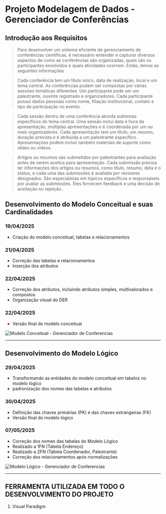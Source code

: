 # Projeto Modelagem de Dados - Gerenciador de Conferências


## Introdução aos Requisitos
> Para desenvolver um sistema eficiente de gerenciamento de conferências científicas, é necessário entender e capturar diversos aspectos de como as conferências são organizadas, quais são os participantes envolvidos e quais atividades ocorrem. Então, temos as seguintes informações

> Cada conferência tem um título único, data de realização, local e um tema central. As conferências podem ser compostas por várias sessões temáticas diferentes. Um participante pode ser um palestrante, ouvinte registrado e organizadores. Cada participante possui dados pessoais como nome, filiação institucional, contato e tipo de participação no evento.

> Cada sessão dentro de uma conferência aborda subtemas específicos do tema central. Uma sessão inclui data e hora da apresentação, múltiplas apresentações e é coordenada por um ou mais organizadores. Cada apresentação tem um título, um resumo, duração prevista e é atribuída a um palestrante específico. Apresentações podem incluir também materiais de suporte como slides ou vídeos.

> Artigos ou resumos são submetidos por palestrantes para avaliação antes de serem aceitos para apresentação. Cada submissão precisa ter informações dos artigos ou resumos, como título, resumo, data e o status, e cada uma das submissões é avaliada por revisores designados. São especialistas em tópicos específicos e responsáveis por avaliar as submissões. Eles fornecem feedback e uma decisão de aceitação ou rejeição..


## Desenvolvimento do Modelo Conceitual e suas Cardinalidades
### **19/04/2025**
- Criação do modelo conceitual, tabelas e relacionamentos

### **21/04/2025**
- Correção das tabelas e relacionamentos
- Inserção dos atributos

### **22/04/2025**
- Correção dos atributos, incluindo atributos simples, multivalorados e compostos
- Organização visual do DER

### **22/04/2025**
 - Versão final do modelo conceitual
  
![Modelo Conceitual - Gerenciador de Conferencias](https://github.com/user-attachments/assets/25051d88-fe08-4fcc-bada-5b176af65542)

---

## Desenvolvimento do Modelo Lógico
### **29/04/2025**
- Transformando as entidades do modelo conceitual em tabelos no modelo lógico
- padronização dos nomes das tabelas e atributos
  
### **30/04/2025**
- Definição das chaves primárias (PK) e das chaves estrangeiras (FK)
- Versão final do modelo lógico

### **07/05/2025**
- Correção dos nomes das tabelas do Modelo Lógico
- Realizado a 1FN (Tabela Endereço)
- Realizado a 2FN (Tabela Coordenador, Palestrante)
- Correção dos relacionamentos após normalizações

![Modelo Lógico - Gerenciador de Conferencias](https://github.com/user-attachments/assets/796f1974-5610-4a7e-b2c8-fcef73f75044)











---

## FERRAMENTA UTILIZADA EM TODO O DESENVOLVIMENTO DO PROJETO
1. Visual Paradigm








